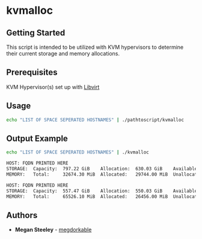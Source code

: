 # kvmalloc

## Getting Started
This script is intended to be utilized with KVM hypervisors to determine their current storage and memory allocations.

## Prerequisites

KVM Hypervisor(s) set up with [Libvirt](https://libvirt.org)

## Usage

```bash
echo "LIST OF SPACE SEPERATED HOSTNAMES" | ./pathtoscript/kvmalloc
```

## Output Example

```bash
echo "LIST OF SPACE SEPERATED HOSTNAMES" | ./kvmalloc

HOST: FQDN PRINTED HERE
STORAGE:  Capacity:  797.22 GiB    Allocation:  630.03 GiB    Available:    167.18 GiB
MEMORY:   Total:     32674.30 MiB  Allocated:   29744.00 MiB  Unallocated:  2930.30 MiB

HOST: FQDN PRINTED HERE
STORAGE:  Capacity:  557.47 GiB    Allocation:  550.03 GiB    Available:    7.44 GiB
MEMORY:   Total:     65526.10 MiB  Allocated:   26456.00 MiB  Unallocated:  39070.10 MiB
```

## Authors

* **Megan Steeley** - [megdorkable](https://github.com/megdorkable)
